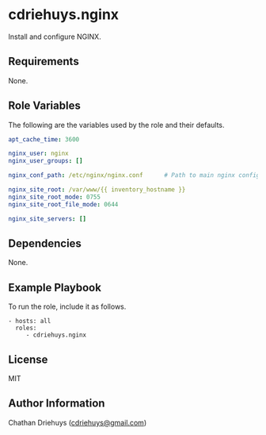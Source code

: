 cdriehuys.nginx
=========

Install and configure NGINX.

Requirements
------------

None.

Role Variables
--------------

The following are the variables used by the role and their defaults.

```YAML
apt_cache_time: 3600

nginx_user: nginx
nginx_user_groups: []

nginx_conf_path: /etc/nginx/nginx.conf      # Path to main nginx config file

nginx_site_root: /var/www/{{ inventory_hostname }}
nginx_site_root_mode: 0755
nginx_site_root_file_mode: 0644

nginx_site_servers: []
```

Dependencies
------------

None.

Example Playbook
----------------

To run the role, include it as follows.

    - hosts: all
      roles:
         - cdriehuys.nginx

License
-------

MIT

Author Information
------------------

Chathan Driehuys (cdriehuys@gmail.com)
